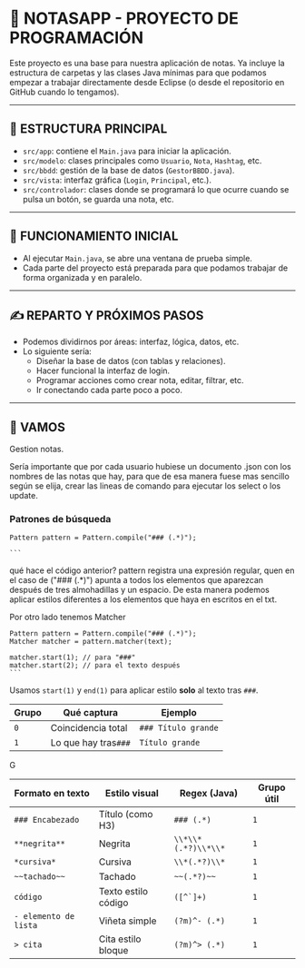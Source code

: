 # 📝 NOTASAPP - PROYECTO DE PROGRAMACIÓN

Este proyecto es una base para nuestra aplicación de notas. Ya incluye la estructura de carpetas y las clases Java mínimas para que podamos empezar a trabajar directamente desde Eclipse (o desde el repositorio en GitHub cuando lo tengamos).

---

## 📂 ESTRUCTURA PRINCIPAL

- `src/app`: contiene el `Main.java` para iniciar la aplicación.
- `src/modelo`: clases principales como `Usuario`, `Nota`, `Hashtag`, etc.
- `src/bbdd`: gestión de la base de datos (`GestorBBDD.java`).
- `src/vista`: interfaz gráfica (`Login`, `Principal`, etc.).
- `src/controlador`: clases donde se programará lo que ocurre cuando se pulsa un botón, se guarda una nota, etc.

---

## 🔄 FUNCIONAMIENTO INICIAL

- Al ejecutar `Main.java`, se abre una ventana de prueba simple.
- Cada parte del proyecto está preparada para que podamos trabajar de forma organizada y en paralelo.

---

## ✍️ REPARTO Y PRÓXIMOS PASOS

- Podemos dividirnos por áreas: interfaz, lógica, datos, etc.
- Lo siguiente sería:
  - Diseñar la base de datos (con tablas y relaciones).
  - Hacer funcional la interfaz de login.
  - Programar acciones como crear nota, editar, filtrar, etc.
  - Ir conectando cada parte poco a poco.

---

## 🚀 VAMOS

Gestion notas.

Sería importante que por cada usuario hubiese un documento .json con los nombres de las notas que hay, para que de esa manera fuese mas sencillo según se elija, crear las lineas de comando para ejecutar los select o los update.

### Patrones de búsqueda

````
Pattern pattern = Pattern.compile("### (.*)");

```
````

qué hace el código anterior? pattern registra una expresión regular, quen en el caso de ("### (.*)") apunta a todos los elementos que aparezcan después de tres almohadillas y un espacio. De esta manera podemos aplicar estilos diferentes a los elementos que haya en escritos en el txt.

Por otro lado tenemos Matcher

````
Pattern pattern = Pattern.compile("### (.*)");
Matcher matcher = pattern.matcher(text);

matcher.start(1); // para "###"
matcher.start(2); // para el texto después
```
````

Usamos `start(1)` y `end(1)` para aplicar estilo **solo** al texto tras `###`.


| Grupo | Qué captura         | Ejemplo              |
| ----- | -------------------- | -------------------- |
| `0`   | Coincidencia total   | `### Título grande` |
| `1`   | Lo que hay tras`###` | `Título grande`     |

G


| Formato en texto      | Estilo visual        | Regex (Java)        | Grupo útil |
| --------------------- | -------------------- | ------------------- | ----------- |
| `### Encabezado`      | Título (como H3)    | `### (.*)`          | `1`         |
| `**negrita**`         | Negrita              | `\\*\\*(.*?)\\*\\*` | `1`         |
| `*cursiva*`           | Cursiva              | `\\*(.*?)\\*`       | `1`         |
| `~~tachado~~`         | Tachado              | `~~(.*?)~~`         | `1`         |
| ``código``           | Texto estilo código | ``([^`]+)``         | `1`         |
| `- elemento de lista` | Viñeta simple       | `(?m)^- (.*)`       | `1`         |
| `> cita`              | Cita estilo bloque   | `(?m)^> (.*)`       | `1`         |
